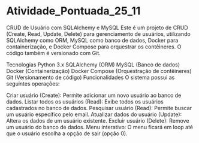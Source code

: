 # Atividade_Pontuada_25_11
CRUD de Usuário com SQLAlchemy e MySQL
Este é um projeto de CRUD (Create, Read, Update, Delete) para gerenciamento de usuários, utilizando SQLAlchemy como ORM, MySQL como banco de dados, Docker para containerização, e Docker Compose para orquestrar os contêineres. O código também é versionado com Git.

Tecnologias
Python 3.x
SQLAlchemy (ORM)
MySQL (Banco de dados)
Docker (Containerização)
Docker Compose (Orquestração de contêineres)
Git (Versionamento de código)
Funcionalidades
O sistema possui as seguintes operações:

Criar usuário (Create): Permite adicionar um novo usuário ao banco de dados.
Listar todos os usuários (Read): Exibe todos os usuários cadastrados no banco de dados.
Pesquisar usuário (Read): Permite buscar um usuário específico pelo email.
Atualizar dados do usuário (Update): Altera os dados de um usuário existente.
Excluir usuário (Delete): Remove um usuário do banco de dados.
Menu interativo: O menu ficará em loop até que o usuário escolha a opção de sair (opção 0).

